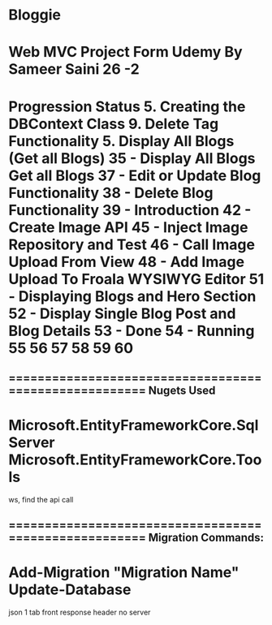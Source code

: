# Bloggie
Web MVC Project Form Udemy By Sameer Saini
26 -2
=====================================================
Progression Status
5. Creating the DBContext Class
9. Delete Tag Functionality
5. Display All Blogs (Get all Blogs)
35 - Display All Blogs Get all Blogs
37 - Edit or Update Blog Functionality
38 - Delete Blog Functionality
39 - Introduction
42 - Create Image API
45 - Inject Image Repository and Test
46 - Call Image Upload From View
48 - Add Image Upload To Froala WYSIWYG Editor
51 - Displaying Blogs and Hero Section
52 - Display Single Blog Post and Blog Details
53 - Done
54 - Running
55 
56
57
58
59
60
=====================================================

======================================================
Nugets Used
------------------------------------------------------
Microsoft.EntityFrameworkCore.SqlServer
Microsoft.EntityFrameworkCore.Tools
======================================================


ws, find the api call

======================================================
Migration Commands:
------------------------------------------------------
Add-Migration "Migration Name"
Update-Database
======================================================





json 1 tab front
response header no server